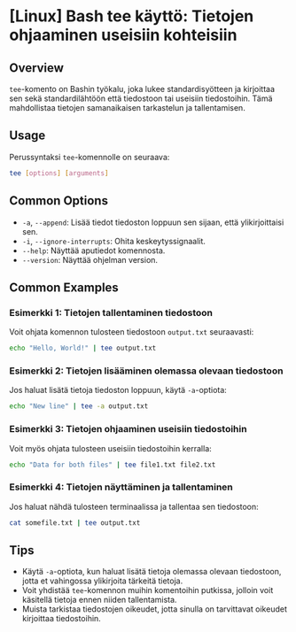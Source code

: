 # [Linux] Bash tee käyttö: Tietojen ohjaaminen useisiin kohteisiin

## Overview
`tee`-komento on Bashin työkalu, joka lukee standardisyötteen ja kirjoittaa sen sekä standardilähtöön että tiedostoon tai useisiin tiedostoihin. Tämä mahdollistaa tietojen samanaikaisen tarkastelun ja tallentamisen.

## Usage
Perussyntaksi `tee`-komennolle on seuraava:

```bash
tee [options] [arguments]
```

## Common Options
- `-a`, `--append`: Lisää tiedot tiedoston loppuun sen sijaan, että ylikirjoittaisi sen.
- `-i`, `--ignore-interrupts`: Ohita keskeytyssignaalit.
- `--help`: Näyttää aputiedot komennosta.
- `--version`: Näyttää ohjelman version.

## Common Examples
### Esimerkki 1: Tietojen tallentaminen tiedostoon
Voit ohjata komennon tulosteen tiedostoon `output.txt` seuraavasti:

```bash
echo "Hello, World!" | tee output.txt
```

### Esimerkki 2: Tietojen lisääminen olemassa olevaan tiedostoon
Jos haluat lisätä tietoja tiedoston loppuun, käytä `-a`-optiota:

```bash
echo "New line" | tee -a output.txt
```

### Esimerkki 3: Tietojen ohjaaminen useisiin tiedostoihin
Voit myös ohjata tulosteen useisiin tiedostoihin kerralla:

```bash
echo "Data for both files" | tee file1.txt file2.txt
```

### Esimerkki 4: Tietojen näyttäminen ja tallentaminen
Jos haluat nähdä tulosteen terminaalissa ja tallentaa sen tiedostoon:

```bash
cat somefile.txt | tee output.txt
```

## Tips
- Käytä `-a`-optiota, kun haluat lisätä tietoja olemassa olevaan tiedostoon, jotta et vahingossa ylikirjoita tärkeitä tietoja.
- Voit yhdistää `tee`-komennon muihin komentoihin putkissa, jolloin voit käsitellä tietoja ennen niiden tallentamista.
- Muista tarkistaa tiedostojen oikeudet, jotta sinulla on tarvittavat oikeudet kirjoittaa tiedostoihin.